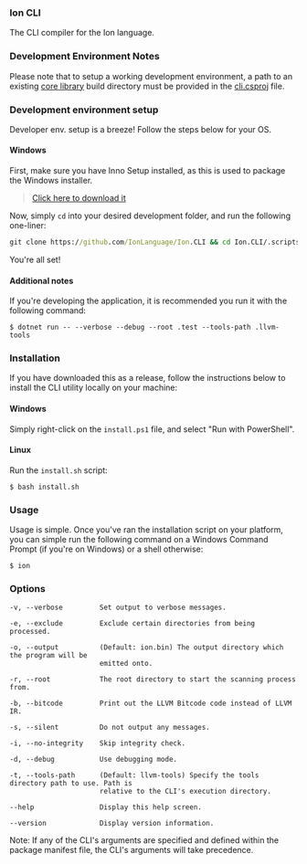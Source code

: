 ### Ion CLI

The CLI compiler for the Ion language.

### Development Environment Notes

Please note that to setup a working development environment, a path to an existing [core library](https://github.com/IonLanguage/Ion) build directory must be provided in the [cli.csproj](https://github.com/IonLanguage/Ion/cli/blob/5a577626af24a43f090903da00b05b7ca7b9876e/cli.csproj#L9) file.


### Development environment setup

Developer env. setup is a breeze! Follow the steps below for your OS.

#### Windows

First, make sure you have Inno Setup installed, as this is used to package the Windows installer.

> [Click here to download it](http://www.jrsoftware.org/download.php/is.exe)

Now, simply `cd` into your desired development folder, and run the following one-liner:
```cmd
git clone https://github.com/IonLanguage/Ion.CLI && cd Ion.CLI/.scripts/windows && setup-env.bat
```

You're all set!

#### Additional notes

If you're developing the application, it is recommended you run it with the following command:

```shell
$ dotnet run -- --verbose --debug --root .test --tools-path .llvm-tools
```

### Installation

If you have downloaded this as a release, follow the instructions below to install the CLI utility locally on your machine:

#### Windows

Simply right-click on the `install.ps1` file, and select "Run with PowerShell".

#### Linux

Run the `install.sh` script:

```shell
$ bash install.sh
```

### Usage

Usage is simple. Once you've ran the installation script on your platform, you can simple run the following command on a Windows Command Prompt (if you're on Windows) or a shell otherwise:

```shell
$ ion
```

### Options

```
-v, --verbose         Set output to verbose messages.

-e, --exclude         Exclude certain directories from being processed.

-o, --output          (Default: ion.bin) The output directory which the program will be
                      emitted onto.

-r, --root            The root directory to start the scanning process from.

-b, --bitcode         Print out the LLVM Bitcode code instead of LLVM IR.

-s, --silent          Do not output any messages.

-i, --no-integrity    Skip integrity check.

-d, --debug           Use debugging mode.

-t, --tools-path      (Default: llvm-tools) Specify the tools directory path to use. Path is
                      relative to the CLI's execution directory.

--help                Display this help screen.

--version             Display version information.
```

Note: If any of the CLI's arguments are specified and defined within the package manifest file, the CLI's arguments will take precedence.
